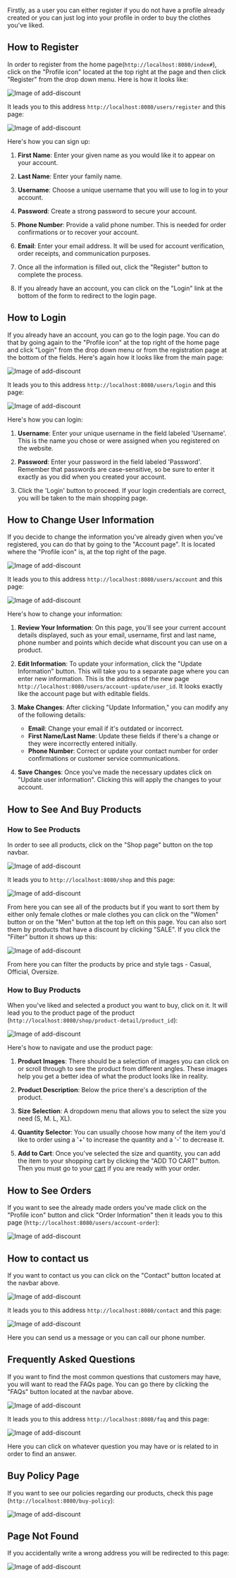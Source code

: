 Firstly, as a user you can either register if you do not have a profile already created or you can just log into your profile in order to buy the clothes you've liked.

## How to Register

In order to register from the home page(`http://localhost:8080/index#`), click on the "Profile icon" located at the top right at the page and then click "Register" from the drop down menu. Here is how it looks like:

![Image of add-discount](../Images/profile-icon.png)

It leads you to this address `http://localhost:8080/users/register` and this page:

![Image of add-discount](../Images/register-page.png)

Here's how you can sign up:

1. **First Name**: Enter your given name as you would like it to appear on your account.
    
2. **Last Name**: Enter your family name.
    
3. **Username**: Choose a unique username that you will use to log in to your account.
    
4. **Password**: Create a strong password to secure your account.
    
5. **Phone Number**: Provide a valid phone number. This is needed for order confirmations or to recover your account.
    
6. **Email**: Enter your email address. It will be used for account verification, order receipts, and communication purposes.
    
7. Once all the information is filled out, click the "Register" button to complete the process.
    
8. If you already have an account, you can click on the "Login" link at the bottom of the form to redirect to the login page.


## How to Login

If you already have an account, you can go to the login page. You can do that by going again to the "Profile icon" at the top right of the home page and click "Login" from the drop down menu or from the registration page at the bottom of the fields. Here's again how it looks like from the main page:

![Image of add-discount](../Images/profile-icon.png)

It leads you to this address `http://localhost:8080/users/login` and this page:

![Image of add-discount](../Images/login-page.png)

Here's how you can login:

1. **Username**: Enter your unique username in the field labeled 'Username'. This is the name you chose or were assigned when you registered on the website.
    
2. **Password**: Enter your password in the field labeled 'Password'. Remember that passwords are case-sensitive, so be sure to enter it exactly as you did when you created your account.
    
3. Click the 'Login' button to proceed. If your login credentials are correct, you will be taken to the main shopping page. 


## How to Change User Information

If you decide to change the information you've already given when you've registered, you can do that by going to the "Account page". It is located where the "Profile icon" is, at the top right of the page.

![Image of add-discount](../Images/account-page.png)

It leads you to this address `http://localhost:8080/users/account` and this page: 

![Image of add-discount](../Images/account-page-url.png)

Here's how to change your information:

1. **Review Your Information**: On this page, you'll see your current account details displayed, such as your email, username, first and last name, phone number and points which decide what discount you can use on a product.
    
2. **Edit Information**: To update your information, click the "Update Information" button. This will take you to a separate page where you can enter new information. This is the address of the new page `http://localhost:8080/users/account-update/user_id`. It looks exactly like the account page but with editable fields.
    
3. **Make Changes**: After clicking "Update Information," you can modify any of the following details:
    
    - **Email**: Change your email if it's outdated or incorrect.
    - **First Name/Last Name**: Update these fields if there's a change or they were incorrectly entered initially.
    - **Phone Number**: Correct or update your contact number for order confirmations or customer service communications.
4. **Save Changes**: Once you've made the necessary updates click on "Update user information". Clicking this will apply the changes to your account.


## How to See And Buy Products

### How to See Products

In order to see all products, click on the "Shop page" button on the top navbar.

![Image of add-discount](../Images/shop-page-nav.png)

It leads you to `http://localhost:8080/shop` and this page:

![Image of add-discount](../Images/shop-page.png)

From here you can see all of the products but if you want to sort them by either only female clothes or male clothes you can click on the "Women" button or on the "Men" button at the top left on this page. You can also sort them by products that have a discount by clicking "SALE".
If you click the "Filter" button it shows up this:

![Image of add-discount](../Images/filter.png)

From here you can filter the products by price and style tags - Casual, Official, Oversize.

### How to Buy Products

When you've liked and selected a product you want to buy, click on it. It will lead you to the product page of the product (`http://localhost:8080/shop/product-detail/product_id`):

![Image of add-discount](../Images/product-page.png)

Here's how to navigate and use the product page:

1. **Product Images**: There should be a selection of images you can click on or scroll through to see the product from different angles. These images help you get a better idea of what the product looks like in reality.
    
2. **Product Description**: Below the price there's a description of the product.
    
3. **Size Selection**: A dropdown menu that allows you to select the size you need (S, M. L, XL).
    
4. **Quantity Selector**: You can usually choose how many of the item you'd like to order using a '+' to increase the quantity and a '-' to decrease it.
    
5. **Add to Cart**: Once you've selected the size and quantity, you can add the item to your shopping cart by clicking the "ADD TO CART" button. Then you must go to your [cart](Cart/Cart.md) if you are ready with your order.


## How to See Orders

If you want to see the already made orders you've made click on the "Profile icon" button and click "Order Information" then it leads you to this page (`http://localhost:8080/users/account-order`):

![Image of add-discount](../Images/order-info-page.png)


## How to contact us

If you want to contact us you can click on the "Contact" button located at the navbar above. 

![Image of add-discount](../Images/contact-nav.png)

It leads you to this address `http://localhost:8080/contact` and this page:

![Image of add-discount](../Images/contact-page.png)

Here you can send us a message or you can call our phone number.


## Frequently Asked Questions

If you want to find the most common questions that customers may have, you will want to read the FAQs page. You can go there by clicking the "FAQs" button located at the navbar above.

![Image of add-discount](../Images/faq-nav.png)

It leads you to this address `http://localhost:8080/faq` and this page:

![Image of add-discount](../Images/faqs-page.png)

Here you can click on whatever question you may have or is related to in order to find an answer.

## Buy Policy Page

If you want to see our policies regarding our products, check this page (`http://localhost:8080/buy-policy`): 

![Image of add-discount](../Images/buy-policy-page.png)

## Page Not Found

If you accidentally write a wrong address you will be redirected to this page:

![Image of add-discount](../Images/page-not-found.png)




















